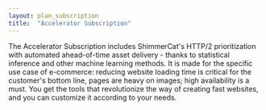 ```yaml
---
layout: plan_subscription
title:  "Accelerator Subscription"
---
```

The Accelerator Subscription includes ShimmerCat's HTTP/2 prioritization with automated ahead-of-time asset delivery - thanks to statistical inference and other machine learning methods. It is made for the specific use case of e-commerce: reducing website loading time is critical for the customer's bottom line, pages are heavy on images; high availability is a must. You get the tools that revolutionize the way of creating fast websites, and you can customize it according to your needs.
 
